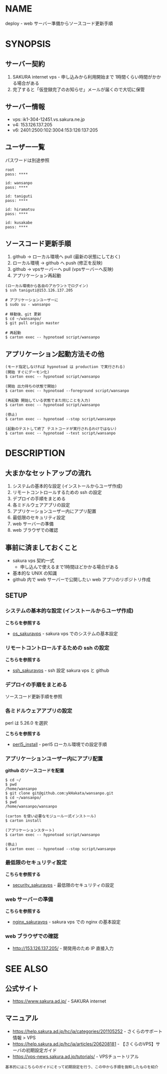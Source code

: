 # NAME

deploy - web サーバー準備からソースコード更新手順

# SYNOPSIS

## サーバー契約

1. SAKURA internet vps - 申し込みから利用開始まで 1時間くらい時間がかかる場合がある
1. 完了すると「仮登録完了のお知らせ」メールが届くので大切に保管

## サーバー情報

- vps: ik1-304-12451.vs.sakura.ne.jp
- v4: 153.126.137.205
- v6: 2401:2500:102:3004:153:126:137:205

## ユーザー一覧

パスワードは別途参照

```
root
pass: ****

id: wansanpo
pass: ****

id: taniguti
pass: ****

id: hiramatsu
pass: ****

id: kusakabe
pass: ****
```

## ソースコード更新手順

1. github -> ローカル環境へ pull (最新の状態にしておく)
1. ローカル環境 -> github へ push (修正を反映)
1. github -> vpsサーバーへ pull (vpsサーバーへ反映)
1. アプリケーション再起動

```
(ローカル環境から各自のアカウントでログイン)
$ ssh taniguti@153.126.137.205

# アプリケーションユーザーに
$ sudo su - wansanpo

# 移動後、git 更新
$ cd ~/wansanpo/
$ git pull origin master

# 再起動
$ carton exec -- hypnotoad script/wansanpo
```

## アプリケーション起動方法その他

```
(モード指定しなければ hypnotoad は production で実行される)
(開始 すぐにデーモン化)
$ carton exec -- hypnotoad script/wansanpo

(開始 出力待ちの状態で開始)
$ carton exec -- hypnotoad --foreground script/wansanpo

(再起動 開始している状態でまた同じことを入力)
$ carton exec -- hypnotoad script/wansanpo

(停止)
$ carton exec -- hypnotoad --stop script/wansanpo

(起動のテストして終了 テストコードが実行されるわけではない)
$ carton exec -- hypnotoad --test script/wansanpo
```

# DESCRIPTION

## 大まかなセットアップの流れ

1. システムの基本的な設定 (インストールからユーザ作成)
1. リモートコントロールするための ssh の設定
1. デプロイの手順をまとめる
1. 各ミドルウェアアプリの設定
1. アプリケーションユーザー内にアプリ配置
1. 最低限のセキュリティ設定
1. web サーバーの準備
1. web ブラウザでの確認

## 事前に済ましておくこと

- sakura vps 契約一式
    - 申し込んで使えるまで1時間ほどかかる場合がある
- 基本的な UNIX の知識
- github 内で web サーバーで公開したい web アプリのリポジトリ作成

## SETUP

### システムの基本的な設定 (インストールからユーザ作成)

__こちらを参照する__

- [os_sakuravps](https://github.com/ykHakata/summary/blob/master/os_sakuravps.md) - sakura vps でのシステムの基本設定

### リモートコントロールするための ssh の設定

__こちらを参照する__

- [ssh_sakuravps](https://github.com/ykHakata/summary/blob/master/ssh_sakuravps.md) - ssh 設定 sakura vps と github

### デプロイの手順をまとめる

ソースコード更新手順を参照

### 各ミドルウェアアプリの設定

perl は 5.26.0 を選択

__こちらを参照する__

- [perl5_install](https://github.com/ykHakata/summary/blob/master/perl5_install.md) - perl5 ローカル環境での設定手順

### アプリケーションユーザー内にアプリ配置

__github のソースコードを配置__

```
$ cd ~/
$ pwd
/home/wansanpo
$ git clone git@github.com:ykHakata/wansanpo.git
$ cd ~/wansanpo/
$ pwd
/home/wansanpo/wansanpo

(carton を使い必要なモジュール一式インストール)
$ carton install

(アプリケーションスタート)
$ carton exec -- hypnotoad script/wansanpo

(停止)
$ carton exec -- hypnotoad --stop script/wansanpo
```

### 最低限のセキュリティ設定

__こちらを参照する__

- [security_sakuravps](https://github.com/ykHakata/summary/blob/master/security_sakuravps.md) - 最低限のセキュリティの設定

### web サーバーの準備

__こちらを参照する__

- [nginx_sakuravps](https://github.com/ykHakata/summary/blob/master/nginx_sakuravps.md) - sakura vps での nginx の基本設定

### web ブラウザでの確認

- <http://153.126.137.205/> - 開発用のため IP 直接入力

# SEE ALSO

## 公式サイト

- <https://www.sakura.ad.jp/> - SAKURA internet

## マニュアル

- <https://help.sakura.ad.jp/hc/ja/categories/201105252> - さくらのサポート情報 > VPS
- <https://help.sakura.ad.jp/hc/ja/articles/206208181> - 【さくらのVPS】サーバの初期設定ガイド
- <https://vps-news.sakura.ad.jp/tutorials/> - VPSチュートリアル

```
基本的にはこちらのガイドにそって初期設定を行う、この中から手順を抜粋したものを紹介
```
